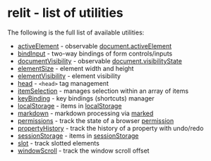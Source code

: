 # relit - list of utilities

The following is the full list of available utilities:

- [activeElement](./activeElement.md) - observable [document.activeElement](https://developer.mozilla.org/en-US/docs/Web/API/Document/activeElement)
- [bindInput](./bindInput.md) - two-way bindings of form controls/inputs
- [documentVisibility](./documentVisibility.md) - observable [document.visibilityState](https://developer.mozilla.org/en-US/docs/Web/API/Document/visibilityState)
- [elementSize](./elementSize.md) - element width and height
- [elementVisibility](./elementVisibility.md) - element visibility
- [head](./head.md) - `<head>` tag management
- [itemSelection](./itemSelection.md) - manages selection within an array of items
- [keyBinding](./keyBinding.md) - key bindings (shortcuts) manager
- [localStorage](./localStorage.md) - items in [localStorage](https://developer.mozilla.org/en-US/docs/Web/API/Window/localStorage)
- [markdown](./markdown.md) - markdown processing via [marked](https://github.com/markedjs/marked)
- [permissions](./permissions.md) - track the state of a browser [permission](https://developer.mozilla.org/en-US/docs/Web/API/Permissions/query)
- [propertyHistory](./propertyHistory.md) - track the history of a property with undo/redo
- [sessionStorage](./sessionStorage.md) - items in [sessionStorage](https://developer.mozilla.org/en-US/docs/Web/API/Window/sessionStorage)
- [slot](./slot.md) - track slotted elements
- [windowScroll](./windowScroll.md) - track the window scroll offset
